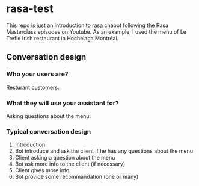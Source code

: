 # rasa-test

This repo is just an introduction to rasa chabot following the Rasa Masterclass episodes on Youtube. As an example, I used the menu of Le Trefle Irish restaurant in Hochelaga Montréal.

## Conversation design

### Who your users are?

Resturant customers.

### What they will use your assistant for?

Asking questions about the menu. 

### Typical conversation design

1. Introduction
2. Bot introduce and ask the client if he has any questions about the menu
3. Client asking a question about the menu
4. Bot ask more info to the client (if necessary)
5. Client gives more info
6. Bot provide some recommandation (one or many)
